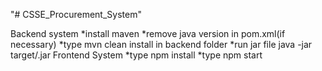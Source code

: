 "# CSSE_Procurement_System" 

Backend system
*install maven
*remove java version in pom.xml(if necessary)
*type mvn clean install in backend folder
*run jar file java -jar target/<file>.jar
Frontend System
*type npm install
*type npm start
